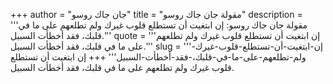 +++
author = "جان جاك روسو"
title = "مقولة جان جاك روسو"
description = '''مقولة جان جاك روسو: إن ابتغيت أن تستطلع قلوب غيرك ولم تطلعهم على ما في قلبك، فقد أخطأت السبيل.'''
quote = '''إن ابتغيت أن تستطلع قلوب غيرك ولم تطلعهم على ما في قلبك، فقد أخطأت السبيل.'''
slug = '''إن-ابتغيت-أن-تستطلع-قلوب-غيرك-ولم-تطلعهم-على-ما-في-قلبك،-فقد-أخطأت-السبيل'''
+++
إن ابتغيت أن تستطلع قلوب غيرك ولم تطلعهم على ما في قلبك، فقد أخطأت السبيل.
